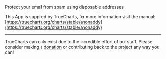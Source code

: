 Protect your email from spam using disposable addresses.

This App is supplied by TrueCharts, for more information visit the manual: [https://truecharts.org/charts/stable/anonaddy](https://truecharts.org/charts/stable/anonaddy)

---

TrueCharts can only exist due to the incredible effort of our staff.
Please consider making a [donation](https://truecharts.org/about/sponsor) or contributing back to the project any way you can!
